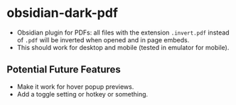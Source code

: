 # obsidian-dark-pdf

- Obsidian plugin for PDFs: all files with the extension `.invert.pdf` instead of `.pdf` will be inverted when opened and in page embeds.
- This should work for desktop and mobile (tested in emulator for mobile).


## Potential Future Features

- Make it work for hover popup previews.
- Add a toggle setting or hotkey or something.